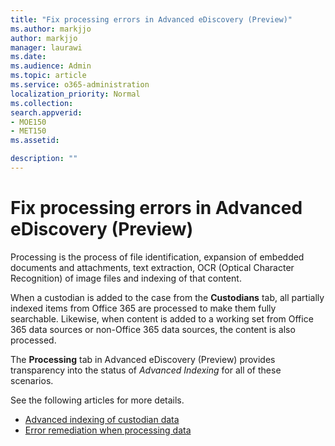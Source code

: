 ```yaml
---
title: "Fix processing errors in Advanced eDiscovery (Preview)"
ms.author: markjjo
author: markjjo
manager: laurawi
ms.date: 
ms.audience: Admin
ms.topic: article
ms.service: o365-administration
localization_priority: Normal
ms.collection: 
search.appverid: 
- MOE150
- MET150
ms.assetid: 

description: ""
---
```


# Fix processing errors in Advanced eDiscovery (Preview)

Processing is the process of file identification, expansion of embedded documents and attachments, text extraction, OCR (Optical Character Recognition) of image files and indexing of that content.  

When a custodian is added to the case from the **Custodians** tab, all partially indexed items from Office 365 are processed to make them fully searchable.  Likewise, when content is added to a working set from Office 365 data sources or non-Office 365 data sources, the content is also processed.

The **Processing** tab in Advanced eDiscovery (Preview) provides transparency into the status of *Advanced Indexing* for all of these scenarios.

See the following articles for more details.

- [Advanced indexing of custodian data](indexing-custodian-data.md)
- [Error remediation when processing data](error-remediation.md)

